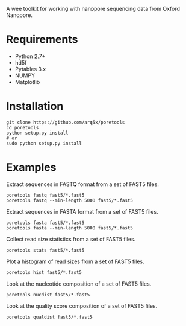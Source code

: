 A wee toolkit for working with nanopore sequencing data from Oxford Nanopore.

Requirements
============
- Python 2.7+
- hd5f
- Pytables 3.x
- NUMPY
- Matplotlib

Installation
========
	git clone https://github.com/arq5x/poretools
	cd poretools
    python setup.py install
    # or
    sudo python setup.py install


Examples
========

Extract sequences in FASTQ format from a set of FAST5 files.
    
    poretools fastq fast5/*.fast5
    poretools fastq --min-length 5000 fast5/*.fast5

Extract sequences in FASTA format from a set of FAST5 files.
    
    poretools fasta fast5/*.fast5
    poretools fasta --min-length 5000 fast5/*.fast5

Collect read size statistics from a set of FAST5 files.
    
    poretools stats fast5/*.fast5

Plot a histogram of read sizes from a set of FAST5 files.
    
    poretools hist fast5/*.fast5

Look at the nucleotide composition of a set of FAST5 files.
    
    poretools nucdist fast5/*.fast5

Look at the quality score composition of a set of FAST5 files.
    
    poretools qualdist fast5/*.fast5
